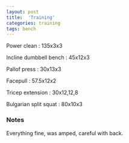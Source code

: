 ```yaml
---
layout: post
title:  'Training'
categories: training
tags: bench
---
```


Power clean : 135x3x3

Incline dumbbell bench : 45x12x3

Pallof press  : 30x13x3

Facepull  : 57.5x12x2

Tricep extension  : 30x12,12,8

Bulgarian split squat : 80x10x3


### Notes

Everything fine, was amped, careful with back. 
